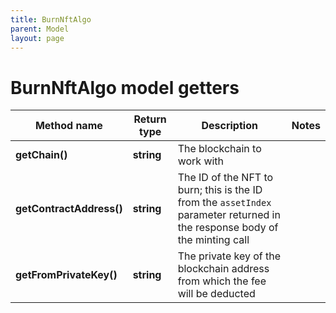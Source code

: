 ```yaml
---
title: BurnNftAlgo
parent: Model
layout: page
---
```


# BurnNftAlgo model getters

Method name | Return type | Description | Notes
------------ | ------------- | ------------- | -------------
**getChain()** | **string** | The blockchain to work with |
**getContractAddress()** | **string** | The ID of the NFT to burn; this is the ID from the <code>assetIndex</code> parameter returned in the response body of the minting call |
**getFromPrivateKey()** | **string** | The private key of the blockchain address from which the fee will be deducted |

